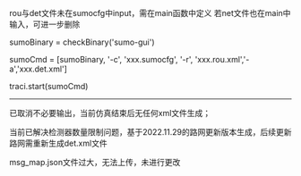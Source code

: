 rou与det文件未在sumocfg中input，需在main函数中定义
若net文件也在main中输入，可进一步删除

sumoBinary = checkBinary('sumo-gui')

sumoCmd = [sumoBinary, '-c', 'xxx.sumocfg', '-r', 'xxx.rou.xml','-a','xxx.det.xml']

traci.start(sumoCmd)

-----------------------------------------------------------------------------------
已取消不必要输出，当前仿真结束后无任何xml文件生成；

当前已解决检测器数量限制问题，基于2022.11.29的路网更新版本生成，后续更新路网需重新生成det.xml文件

msg_map.json文件过大，无法上传，未进行更改
